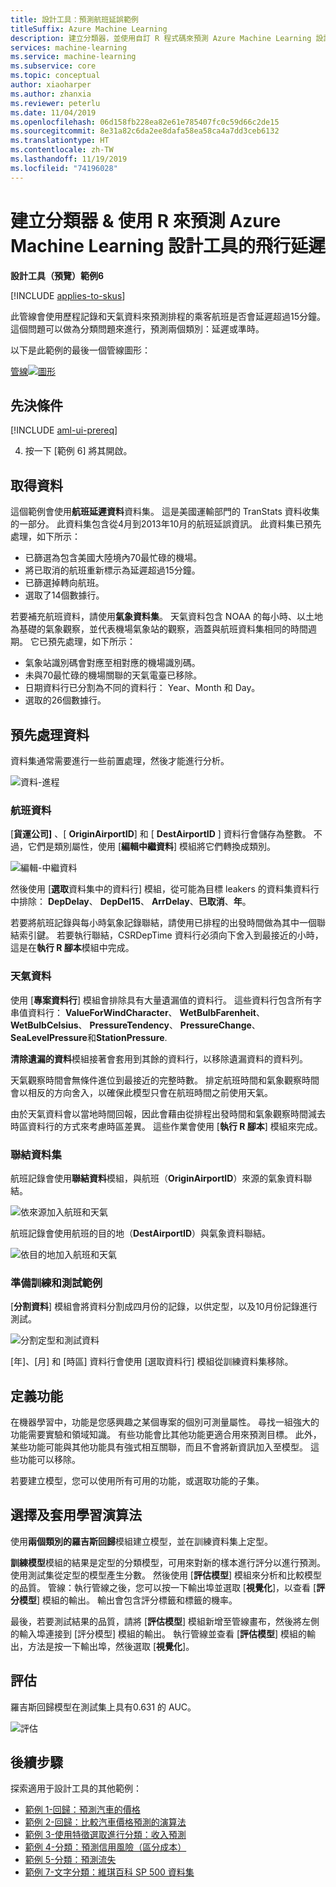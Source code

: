 ```yaml
---
title: 設計工具：預測航班延誤範例
titleSuffix: Azure Machine Learning
description: 建立分類器，並使用自訂 R 程式碼來預測 Azure Machine Learning 設計工具的航班延誤。
services: machine-learning
ms.service: machine-learning
ms.subservice: core
ms.topic: conceptual
author: xiaoharper
ms.author: zhanxia
ms.reviewer: peterlu
ms.date: 11/04/2019
ms.openlocfilehash: 06d158fb228ea82e61e785407fc0c59d66c2de15
ms.sourcegitcommit: 8e31a82c6da2ee8dafa58ea58ca4a7dd3ceb6132
ms.translationtype: HT
ms.contentlocale: zh-TW
ms.lasthandoff: 11/19/2019
ms.locfileid: "74196028"
---
```

# <a name="build-a-classifier--use-r-to-predict-flight-delays-with-azure-machine-learning-designer"></a>建立分類器 & 使用 R 來預測 Azure Machine Learning 設計工具的飛行延遲

**設計工具（預覽）範例6**

[!INCLUDE [applies-to-skus](../../../includes/aml-applies-to-enterprise-sku.md)]

此管線會使用歷程記錄和天氣資料來預測排程的乘客航班是否會延遲超過15分鐘。 這個問題可以做為分類問題來進行，預測兩個類別：延遲或準時。

以下是此範例的最後一個管線圖形：

[管線![圖形](media/how-to-ui-sample-classification-predict-flight-delay/pipeline-graph.png)](media/how-to-ui-sample-classification-predict-credit-risk-cost-sensitive/graph.png#lightbox)

## <a name="prerequisites"></a>先決條件

[!INCLUDE [aml-ui-prereq](../../../includes/aml-ui-prereq.md)]

4. 按一下 [範例 6] 將其開啟。

## <a name="get-the-data"></a>取得資料

這個範例會使用**航班延遲資料**資料集。 這是美國運輸部門的 TranStats 資料收集的一部分。 此資料集包含從4月到2013年10月的航班延誤資訊。 此資料集已預先處理，如下所示：

* 已篩選為包含美國大陸境內70最忙碌的機場。
* 將已取消的航班重新標示為延遲超過15分鐘。
* 已篩選掉轉向航班。
* 選取了14個數據行。

若要補充航班資料，請使用**氣象資料集**。 天氣資料包含 NOAA 的每小時、以土地為基礎的氣象觀察，並代表機場氣象站的觀察，涵蓋與航班資料集相同的時間週期。 它已預先處理，如下所示：

* 氣象站識別碼會對應至相對應的機場識別碼。
* 未與70最忙碌的機場關聯的天氣電臺已移除。
* 日期資料行已分割為不同的資料行： Year、Month 和 Day。
* 選取的26個數據行。

## <a name="pre-process-the-data"></a>預先處理資料

資料集通常需要進行一些前置處理，然後才能進行分析。

![資料-進程](media/how-to-ui-sample-classification-predict-flight-delay/data-process.png)

### <a name="flight-data"></a>航班資料

[**貨運公司]** 、[ **OriginAirportID**] 和 [ **DestAirportID** ] 資料行會儲存為整數。 不過，它們是類別屬性，使用 [**編輯中繼資料**] 模組將它們轉換成類別。

![編輯-中繼資料](media/how-to-ui-sample-classification-predict-flight-delay/edit-metadata.png)

然後使用 [**選取**資料集中的資料行] 模組，從可能為目標 leakers 的資料集資料行中排除： **DepDelay**、 **DepDel15**、 **ArrDelay**、**已取消**、**年**。 

若要將航班記錄與每小時氣象記錄聯結，請使用已排程的出發時間做為其中一個聯結索引鍵。 若要執行聯結，CSRDepTime 資料行必須向下舍入到最接近的小時，這是在**執行 R 腳本**模組中完成。 

### <a name="weather-data"></a>天氣資料

使用 [**專案資料行**] 模組會排除具有大量遺漏值的資料行。 這些資料行包含所有字串值資料行： **ValueForWindCharacter**、 **WetBulbFarenheit**、 **WetBulbCelsius**、 **PressureTendency**、 **PressureChange**、 **SeaLevelPressure**和**StationPressure**.

**清除遺漏的資料**模組接著會套用到其餘的資料行，以移除遺漏資料的資料列。

天氣觀察時間會無條件進位到最接近的完整時數。 排定航班時間和氣象觀察時間會以相反的方向舍入，以確保此模型只會在航班時間之前使用天氣。 

由於天氣資料會以當地時間回報，因此會藉由從排程出發時間和氣象觀察時間減去時區資料行的方式來考慮時區差異。 這些作業會使用 [**執行 R 腳本**] 模組來完成。

### <a name="joining-datasets"></a>聯結資料集

航班記錄會使用**聯結資料**模組，與航班（**OriginAirportID**）來源的氣象資料聯結。

 ![依來源加入航班和天氣](media/how-to-ui-sample-classification-predict-flight-delay/join-origin.png)


航班記錄會使用航班的目的地（**DestAirportID**）與氣象資料聯結。

 ![依目的地加入航班和天氣](media/how-to-ui-sample-classification-predict-flight-delay/join-destination.png)

### <a name="preparing-training-and-test-samples"></a>準備訓練和測試範例

[**分割資料**] 模組會將資料分割成四月份的記錄，以供定型，以及10月份記錄進行測試。

 ![分割定型和測試資料](media/how-to-ui-sample-classification-predict-flight-delay/split.png)

[年]、[月] 和 [時區] 資料行會使用 [選取資料行] 模組從訓練資料集移除。

## <a name="define-features"></a>定義功能

在機器學習中，功能是您感興趣之某個專案的個別可測量屬性。 尋找一組強大的功能需要實驗和領域知識。 有些功能會比其他功能更適合用來預測目標。 此外，某些功能可能與其他功能具有強式相互關聯，而且不會將新資訊加入至模型。 這些功能可以移除。

若要建立模型，您可以使用所有可用的功能，或選取功能的子集。

## <a name="choose-and-apply-a-learning-algorithm"></a>選擇及套用學習演算法

使用**兩個類別的羅吉斯回歸**模組建立模型，並在訓練資料集上定型。 

**訓練模型**模組的結果是定型的分類模型，可用來對新的樣本進行評分以進行預測。 使用測試集從定型的模型產生分數。 然後使用 [**評估模型**] 模組來分析和比較模型的品質。
管線：執行管線之後，您可以按一下輸出埠並選取 [**視覺化**]，以查看 [**評分模型**] 模組的輸出。 輸出會包含評分標籤和標籤的機率。

最後，若要測試結果的品質，請將 [**評估模型**] 模組新增至管線畫布，然後將左側的輸入埠連接到 [評分模型] 模組的輸出。 執行管線並查看 [**評估模型**] 模組的輸出，方法是按一下輸出埠，然後選取 [**視覺化**]。

## <a name="evaluate"></a>評估
羅吉斯回歸模型在測試集上具有0.631 的 AUC。

 ![評估](media/how-to-ui-sample-classification-predict-flight-delay/evaluate.png)

## <a name="next-steps"></a>後續步驟

探索適用于設計工具的其他範例：

- [範例 1-回歸：預測汽車的價格](how-to-designer-sample-regression-automobile-price-basic.md)
- [範例 2-回歸：比較汽車價格預測的演算法](how-to-designer-sample-regression-automobile-price-compare-algorithms.md)
- [範例 3-使用特徵選取進行分類：收入預測](how-to-designer-sample-classification-predict-income.md)
- [範例 4-分類：預測信用風險（區分成本）](how-to-designer-sample-classification-credit-risk-cost-sensitive.md)
- [範例 5-分類：預測流失](how-to-designer-sample-classification-churn.md)
- [範例 7-文字分類：維琪百科 SP 500 資料集](how-to-designer-sample-text-classification.md)